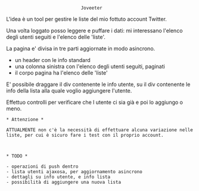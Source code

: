 
								Joveeter

L'idea è un tool per gestire le liste del mio fottuto account Twitter.

Una volta loggato posso leggere e puffare i dati:
mi interessano l'elenco degli utenti seguiti e l'elenco delle 'liste'.

La pagina e' divisa in tre parti aggiornate in modo asincrono.
- un header con le info standard
- una colonna sinistra con l'elenco degli utenti seguiti, paginati
- il corpo pagina ha l'elenco delle 'liste'

E' possibile draggare il div contenente le info utente, su
il div contenente le info della lista alla quale voglio aggiungere 
l'utente.

Effettuo controlli per verificare che l utente ci sia già e poi lo 
aggiungo o meno.


	* Attenzione *

	ATTUALMENTE non c'è la necessità di effettuare alcuna variazione nelle
	liste, per cui è sicuro fare i test con il proprio account.



	* TODO *
	
	- operazioni di push dentro 
	- lista utenti ajaxosa, per aggiornamento asincrono
	- dettagli su info utente, e info lista
	- possibilità di aggiungere una nuova lista